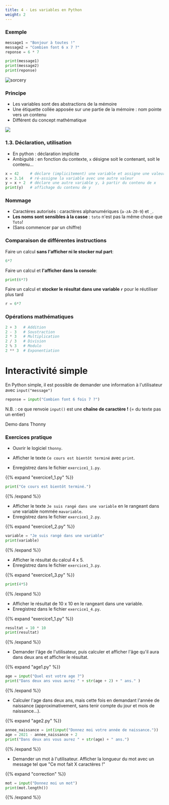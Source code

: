 ```yaml
---
title: 4 - Les variables en Python 
weight: 2
---
```


### Exemple

```python
message1 = "Bonjour à toutes !"
message2 = "Combien font 6 x 7 ?"
reponse = 6 * 7

print(message1)
print(message2)
print(reponse)
```


![sorcery](../../../../images/python/sorcery.jpg)

### Principe

- Les variables sont des abstractions de la mémoire
- Une étiquette collée apposée sur une partie de la mémoire : nom pointe vers un contenu
- Différent du concept mathématique

![](../../../../images/python/memory2.png)



### 1.3. Déclaration, utilisation

- En python : déclaration implicite
- Ambiguité : en fonction du contexte, `x` désigne soit le contenant, soit le contenu...

```python
x = 42     # déclare (implicitement) une variable et assigne une valeur
x = 3.14   # ré-assigne la variable avec une autre valeur
y = x + 2  # déclare une autre variable y, à partir du contenu de x
print(y)   # affichage du contenu de y
```

### Nommage

- Caractères autorisés : caractères alphanumériques (`a-zA-Z0-9`) et `_`.
- **Les noms sont sensibles à la casse** : `toto` n'est pas la même chose que `Toto`!
- (Sans commencer par un chiffre)

### Comparaison de différentes instructions

Faire un calcul **sans l'afficher ni le stocker nul part**:

```python
6*7
```

Faire un calcul et **l'afficher dans la console**:

```python
print(6*7)
```

Faire un calcul et **stocker le résultat dans une variable `r`** pour le réutiliser plus tard

```python
r = 6*7
```



### Opérations mathématiques

```python
2 + 3   # Addition
2 - 3   # Soustraction
2 * 3   # Multiplication
2 / 3   # Division
2 % 3   # Modulo
2 ** 3  # Exponentiation
```


# Interactivité simple

En Python simple, il est possible de demander une information à l'utilisateur
avec `input("message")`

```python
reponse = input("Combien font 6 fois 7 ?")
```

N.B. : ce que renvoie `input()` est une **chaîne de caractère !** (= du texte pas un entier)

Demo dans Thonny

### Exercices pratique

- Ouvrir le logiciel `thonny`.

- Afficher le texte `Ce cours est bientôt terminé` avec `print`.
- Enregistrez dans le fichier `exercice1_1.py`.

{{% expand "exercice1_1.py" %}}

```python
print("Ce cours est bientôt terminé.")
```

{{% /expand %}}

- Afficher le texte `Je suis rangé dans une variable` en le rangeant dans une variable nommée `mavariable`.
- Enregistrez dans le fichier `exercice1_2.py`.

{{% expand "exercice1_2.py" %}}

```python
variable = "Je suis rangé dans une variable"
print(variable)
```

{{% /expand %}}

- Afficher le résultat du calcul 4 x 5.
- Enregistrez dans le fichier `exercice1_3.py`.

{{% expand "exercice1_3.py" %}}

```python
print(4*5)
```

{{% /expand %}}

- Afficher le résultat de 10 x 10 en le rangeant dans une variable.
- Enregistrez dans le fichier `exercice1_4.py`.

{{% expand "exercice1_1.py" %}}

```python
resultat = 10 * 10
print(resultat)
```

{{% /expand %}}

- Demander l'âge de l'utilisateur, puis calculer et afficher l'âge qu'il aura dans deux ans et afficher le résultat.

{{% expand "age1.py" %}}

```python
age = input("Quel est votre age ?")
print("Dans deux ans vous aurez " + str(age + 2) + " ans." )
```

{{% /expand %}}

- Calculer l'age dans deux ans, mais cette fois en demandant l'année de naissance (approximativement, sans tenir compte du jour et mois de naissance...).

{{% expand "age2.py" %}}

```python
annee_naissance = int(input("Donnez moi votre année de naissance."))
age = 2021 - annee_naissance + 2
print("Dans deux ans vous aurez " + str(age) + " ans.")
```

{{% /expand %}}

- Demander un mot à l'utilisateur. Afficher la longueur du mot avec un message tel que "Ce mot fait X caractères !"

{{% expand "correction" %}}

```python
mot = input("Donnez moi un mot")
print(mot.length())
```

{{% /expand %}}
